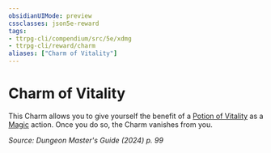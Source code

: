 ```yaml
---
obsidianUIMode: preview
cssclasses: json5e-reward
tags:
- ttrpg-cli/compendium/src/5e/xdmg
- ttrpg-cli/reward/charm
aliases: ["Charm of Vitality"]
---
```

# Charm of Vitality

This Charm allows you to give yourself the benefit of a [Potion of Vitality](3-Compendium/items/potion-of-vitality-xdmg.md) as a [Magic](3-Compendium/rules/actions.md#Magic) action. Once you do so, the Charm vanishes from you.

*Source: Dungeon Master's Guide (2024) p. 99*